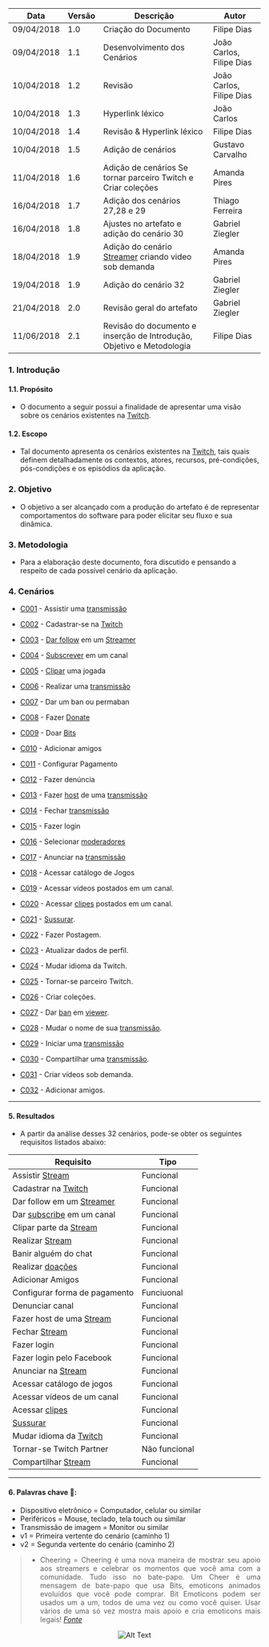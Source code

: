 |Data|Versão|Descrição|Autor|
|----|------|---------|-----|
|09/04/2018|1.0|Criação do Documento|Filipe Dias|
|09/04/2018|1.1|Desenvolvimento dos Cenários|João Carlos, Filipe Dias|
|10/04/2018|1.2|Revisão|João Carlos, Filipe Dias|
|10/04/2018|1.3|Hyperlink léxico|João Carlos|
|10/04/2018|1.4|Revisão & Hyperlink léxico|Filipe Dias|
|10/04/2018|1.5|Adição de cenários|Gustavo Carvalho|
|11/04/2018|1.6|Adição de cenários Se tornar parceiro Twitch e Criar coleções|Amanda Pires|
|16/04/2018|1.7|Adição dos cenários 27,28 e 29|Thiago Ferreira|
|16/04/2018|1.8|Ajustes no artefato e adição do cenário 30|Gabriel Ziegler|
|18/04/2018|1.9|Adição do cenário [Streamer](Streamer) criando video sob demanda|Amanda Pires|
|19/04/2018|1.9|Adição do cenário 32|Gabriel Ziegler|
|21/04/2018|2.0|Revisão geral do artefato|Gabriel Ziegler|
|11/06/2018|2.1|Revisão do documento e inserção de Introdução, Objetivo e Metodologia|Filipe Dias|

### 1. Introdução
#### 1.1. Propósito
* O documento a seguir possui a finalidade de apresentar uma visão sobre os cenários existentes na [Twitch](https://github.com/gabrielziegler3/Requisitos-2018-1/wiki/Twitch).

#### 1.2. Escopo
* Tal documento apresenta os cenários existentes na [Twitch](https://github.com/gabrielziegler3/Requisitos-2018-1/wiki/Twitch), tais quais definem detalhadamente os contextos, atores, recursos, pré-condições, pós-condições e os episódios da aplicação.

### 2. Objetivo
* O objetivo a ser alcançado com a produção do artefato é de representar comportamentos do software para poder elicitar seu fluxo e sua dinâmica.

### 3. Metodologia
* Para a elaboração deste documento, fora discutido e pensando a respeito de cada possível cenário da aplicação.

### 4. Cenários

* [C001](Cenário-001) - Assistir uma [transmissão](Stream)

* [C002](Cenário-002) - Cadastrar-se na [Twitch](Twitch)

* [C003](Cenário-003) - [Dar follow](Dar-follow) em um [Streamer](Streamer)

* [C004](Cenário-004) - [Subscrever](Subscribe) em um canal

* [C005](Cenário-005) - [Clipar](Clipes) uma jogada

* [C006](Cenário-006) - Realizar uma [transmissão](Stream)

* [C007](Cenário-007) - Dar um ban ou permaban

* [C008](Cenário-008) - Fazer [Donate](Donate)

* [C009](Cenário-009) - Doar [Bits](Bits)

* [C010](Cenário-010) - Adicionar amigos

* [C011](Cenário-011) - Configurar Pagamento

* [C012](Cenário-012) - Fazer denúncia

* [C013](Cenário-013) - Fazer [host](Raid) de uma [transmissão](Stream)

* [C014](Cenário-014) - Fechar [transmissão](Stream)

* [C015](Cenário-015) - Fazer login

* [C016](Cenário-016) - Selecionar [moderadores](Moderador)

* [C017](Cenário-017) - Anunciar na [transmissão](Stream)

* [C018](Cenário-018) - Acessar catálogo de Jogos

* [C019](Cenário-019) - Acessar videos postados em um canal.

* [C020](Cenário-020) - Acessar [clipes](Clipes) postados em um canal.

* [C021](Cenário-021) - [Sussurar](Whisper).

* [C022](Cenário-022) - Fazer Postagem.

* [C023](Cenário-023) - Atualizar dados de perfil.

* [C024](Cenário-024) - Mudar idioma da Twitch.

* [C025](Cenário-025) - Tornar-se parceiro Twitch.

* [C026](Cenário-026) - Criar coleções.

* [C027](Cenário-027) - Dar [ban](Ban) em [viewer](Viewer).

* [C028](Cenário-028) - Mudar o nome de sua [transmissão](Stream).

* [C029](Cenário-029) - Iniciar uma [transmissão](Stream)

* [C030](Cenário-030) - Compartilhar uma [transmissão](Stream).

* [C031](Cenário-031) - Criar vídeos sob demanda.

* [C032](Cenário-032) - Adicionar amigos.


___________

#### 5. Resultados
* A partir da análise desses 32 cenários, pode-se obter os seguintes requisitos listados abaixo:

|Requisito|Tipo|
|---|---|
|Assistir [Stream](https://github.com/gabrielziegler3/Requisitos-2018-1/wiki/Stream)|Funcional|
|Cadastrar na [Twitch](https://github.com/gabrielziegler3/Requisitos-2018-1/wiki/Twitch)|Funcional|
|Dar follow em um [Streamer](https://github.com/gabrielziegler3/Requisitos-2018-1/wiki/Streamer)|Funcional|
|Dar [subscribe](https://github.com/gabrielziegler3/Requisitos-2018-1/wiki/Subscribe) em um canal|Funcional|
|Clipar parte da [Stream](https://github.com/gabrielziegler3/Requisitos-2018-1/wiki/Stream)|Funcional|
|Realizar [Stream](https://github.com/gabrielziegler3/Requisitos-2018-1/wiki/Stream)|Funcional|
|Banir alguém do chat|Funcional|
|Realizar [doações](https://github.com/gabrielziegler3/Requisitos-2018-1/wiki/Donate)|Funcional|
|Adicionar Amigos|Funcional|
|Configurar forma de pagamento|Funciuonal|
|Denunciar canal|Funcional|
|Fazer host de uma [Stream](https://github.com/gabrielziegler3/Requisitos-2018-1/wiki/Stream)|Funcional|
|Fechar [Stream](https://github.com/gabrielziegler3/Requisitos-2018-1/wiki/Stream)|Funcional|
|Fazer login|Funcional|
|Fazer login pelo Facebook|Funcional|
|Anunciar na [Stream](https://github.com/gabrielziegler3/Requisitos-2018-1/wiki/Stream)|Funcional|
|Acessar catálogo de jogos|Funcional|
|Acessar vídeos de um canal|Funcional|
|Acessar [clipes](https://github.com/gabrielziegler3/Requisitos-2018-1/wiki/Clipes)|Funcional|
|[Sussurar](https://github.com/gabrielziegler3/Requisitos-2018-1/wiki/Whisper)|Funcional|
|Mudar idioma da [Twitch](https://github.com/gabrielziegler3/Requisitos-2018-1/wiki/Twitch)|Funcional|
|Tornar-se Twitch Partner|Não funcional|
|Compartilhar [Stream](https://github.com/gabrielziegler3/Requisitos-2018-1/wiki/Stream)|Funcional|

***

#### 6. Palavras chave 🔑:
* Dispositivo eletrônico = Computador, celular ou similar
* Periféricos = Mouse, teclado, tela touch ou similar
* Transmissão de imagem = Monitor ou similar
* v1 = Primeira vertente do cenário (caminho 1)
* v2 = Segunda vertente do cenário (caminho 2)

<div align="justify">

> * Cheering = Cheering é uma nova maneira de mostrar seu apoio aos streamers e celebrar os momentos que você ama com a comunidade. Tudo isso no bate-papo. Um Cheer é uma mensagem de bate-papo que usa Bits, emoticons animados evoluídos que você pode comprar. Bit Emoticons podem ser usados um a um, todos de uma vez ou como você quiser. Usar vários de uma só vez mostra mais apoio e cria emoticons mais legais! _[Fonte](https://help.twitch.tv/customer/pt_br/portal/articles/2449458-guia-do-cheering-beta-)_

</div>
<div align="center">

![Alt Text](http://i.imgur.com/Pnw2fs9.gif)

</div>
